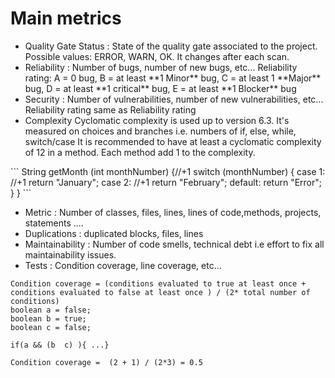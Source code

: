 # Main metrics

<ul>
<li class="limetrics"> <span class="concept">Quality Gate Status</span> : State of the quality gate associated to the project. Possible values: ERROR, WARN, OK. It changes after each scan. </li>
<li class="limetrics"> <span class="concept">Reliability</span> : Number of bugs, number of new bugs, etc... Reliability rating: A = 0 bug, B = at least **1 Minor** bug,
   C = at least 1 **Major** bug, D = at least **1 critical** bug, E = at least **1 Blocker** bug</li>
<li class="limetrics"> <span class="concept">Security</span> : Number of vulnerabilities, number of new vulnerabilities, etc... Reliability rating same as Reliability rating</li>
<li class="limetrics"> <span class="concept">Complexity</span> Cyclomatic complexity is used up to version 6.3.
It's measured on choices and branches i.e. numbers of if, else, while, switch/case
It is recommended to have at least a cyclomatic complexity of 12 in a method. Each method add 1 to the complexity.</li>
</ul>
```
String getMonth (int monthNumber) {//+1
   switch (monthNumber) {
    case 1:                        //+1
       return "January";
    case 2:                       //+1
       return "February";
    default:
    return "Error";
  }
}
```
<ul>
<li class="limetrics"> <span class="concept">Metric</span> : Number of classes, files, lines, lines of code,methods, projects, statements ....</li>
<li class="limetrics"> <span class="concept">Duplications</span> : duplicated blocks, files, lines</li>
<li class="limetrics"> <span class="concept">Maintainability</span> : Number of code smells, technical debt i.e effort to fix all maintainability issues.</li>
<li class="limetrics"> <span class="concept">Tests</span> : Condition coverage, line coverage, etc...</li>
</ul>

```
Condition coverage = (conditions evaluated to true at least once + conditions evaluated to false at least once ) / (2* total number of conditions)
boolean a = false;
boolean b = true;
boolean c = false;

if(a && (b  c) ){ ...}

Condition coverage =  (2 + 1) / (2*3) = 0.5
```
